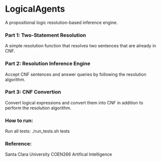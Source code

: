 # LogicalAgents
A propositional logic resolution-based inference engine.


### Part 1: Two-Statement Resolution
A simple resolution function that resolves two sentences that are already in CNF.


### Part 2: Resolution Inference Engine
Accept CNF sentences and answer queries by following the resolution algorithm.


### Part 3: CNF Convertion
Convert logical expressions and convert them into CNF in addition to perform the resolution algorithm.


### How to run:
Run all tests: ./run_tests.sh tests


### Reference:
Santa Clara University COEN266 Artifical Intelligence
